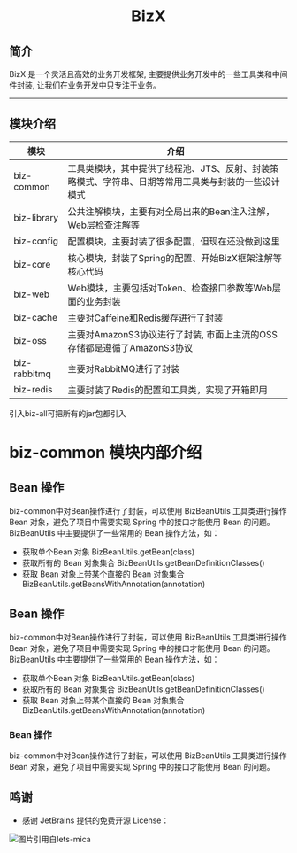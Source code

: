 # <center>BizX</center>

## 简介

BizX 是一个灵活且高效的业务开发框架, 主要提供业务开发中的一些工具类和中间件封装, 让我们在业务开发中只专注于业务。


-------------------------------------------------------------------------------

## 模块介绍

| 模块           | 介绍                                                  |
|--------------|-----------------------------------------------------|
| biz-common   | 工具类模块，其中提供了线程池、JTS、反射、封装策略模式、字符串、日期等常用工具类与封装的一些设计模式 |
| biz-library  | 公共注解模块，主要有对全局出来的Bean注入注解，Web层检查注解等                  |
| biz-config   | 配置模块，主要封装了很多配置，但现在还没做到这里                            |
| biz-core     | 核心模块，封装了Spring的配置、开始BizX框架注解等核心代码                   |
| biz-web      | Web模块，主要包括对Token、检查接口参数等Web层面的业务封装                  |
| biz-cache    | 主要对Caffeine和Redis缓存进行了封装                            |
| biz-oss      | 主要对AmazonS3协议进行了封装, 市面上主流的OSS存储都是遵循了AmazonS3协议      |
| biz-rabbitmq | 主要对RabbitMQ进行了封装                                    |
| biz-redis    | 主要封装了Redis的配置和工具类，实现了开箱即用                           |

引入biz-all可把所有的jar包都引入

# biz-common 模块内部介绍

## Bean 操作
biz-common中对Bean操作进行了封装，可以使用 BizBeanUtils 工具类进行操作 Bean 对象，避免了项目中需要实现 Spring 中的接口才能使用 Bean 的问题。
BizBeanUtils 中主要提供了一些常用的 Bean 操作方法，如：
- 获取单个Bean 对象 BizBeanUtils.getBean(class)
- 获取所有的 Bean 对象集合 BizBeanUtils.getBeanDefinitionClasses()
- 获取 Bean 对象上带某个直接的 Bean 对象集合 BizBeanUtils.getBeansWithAnnotation(annotation)

## Bean 操作
biz-common中对Bean操作进行了封装，可以使用 BizBeanUtils 工具类进行操作 Bean 对象，避免了项目中需要实现 Spring 中的接口才能使用 Bean 的问题。
BizBeanUtils 中主要提供了一些常用的 Bean 操作方法，如：
- 获取单个Bean 对象 BizBeanUtils.getBean(class)
- 获取所有的 Bean 对象集合 BizBeanUtils.getBeanDefinitionClasses()
- 获取 Bean 对象上带某个直接的 Bean 对象集合 BizBeanUtils.getBeansWithAnnotation(annotation)




### Bean 操作
biz-common中对Bean操作进行了封装，可以使用 BizBeanUtils 工具类进行操作 Bean 对象，避免了项目中需要实现 Spring 中的接口才能使用 Bean 的问题。



## 鸣谢

- 感谢 JetBrains 提供的免费开源 License：

<p>
<img src="https://images.gitee.com/uploads/images/2020/0406/220236_f5275c90_5531506.png" alt="图片引用自lets-mica" style="float:left;">
</p>